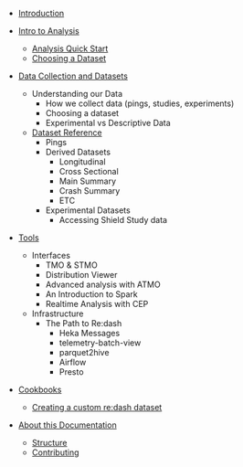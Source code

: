 * [Introduction](README.md)
* [Intro to Analysis](concepts/learning_paths.adoc)
  * [Analysis Quick Start](concepts/analysis_intro.adoc)
  * [Choosing a Dataset](concepts/choosing_a_dataset.md)
* [Data Collection and Datasets](datasets/README.adoc)
  * Understanding our Data
    * How we collect data (pings, studies, experiments)
    * Choosing a dataset
    * Experimental vs Descriptive Data
  * [Dataset Reference](datasets/reference.md)
    * Pings
    * Derived Datasets
      * Longitudinal
      * Cross Sectional
      * Main Summary
      * Crash Summary
      * ETC
    * Experimental Datasets
      * Accessing Shield Study data
* [Tools](tools/README.adoc)
  * Interfaces
    * TMO & STMO
    * Distribution Viewer
    * Advanced analysis with ATMO
    * An Introduction to Spark
    * Realtime Analysis with CEP
  * Infrastructure
    * The Path to Re:dash
      * Heka Messages
      * telemetry-batch-view
      * parquet2hive
      * Airflow
      * Presto
* [Cookbooks](cookbooks/README.adoc)
  * [Creating a custom re:dash dataset](cookbooks/create_a_dataset.adoc)


* [About this Documentation](meta/README.md)
  * [Structure](meta/structure.md)
  * [Contributing](meta/contributing.md)
